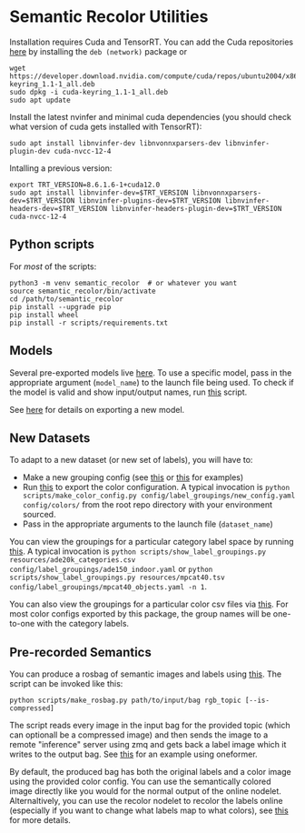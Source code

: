 # Semantic Recolor Utilities

Installation requires Cuda and TensorRT. You can add the Cuda repositories [here](https://developer.nvidia.com/cuda-downloads) by installing the `deb (network)` package or
```
wget https://developer.download.nvidia.com/compute/cuda/repos/ubuntu2004/x86_64/cuda-keyring_1.1-1_all.deb
sudo dpkg -i cuda-keyring_1.1-1_all.deb
sudo apt update
```

Install the latest nvinfer and minimal cuda dependencies (you should check what version of cuda gets installed with TensorRT):
```
sudo apt install libnvinfer-dev libnvonnxparsers-dev libnvinfer-plugin-dev cuda-nvcc-12-4
```

Intalling a previous version:
```
export TRT_VERSION=8.6.1.6-1+cuda12.0
sudo apt install libnvinfer-dev=$TRT_VERSION libnvonnxparsers-dev=$TRT_VERSION libnvinfer-plugins-dev=$TRT_VERSION libnvinfer-headers-dev=$TRT_VERSION libnvinfer-headers-plugin-dev=$TRT_VERSION cuda-nvcc-12-4
```

## Python scripts

For *most* of the scripts:

```
python3 -m venv semantic_recolor  # or whatever you want
source semantic_recolor/bin/activate
cd /path/to/semantic_recolor
pip install --upgrade pip
pip install wheel
pip install -r scripts/requirements.txt
```

## Models

Several pre-exported models live [here](https://drive.google.com/drive/folders/1GrmgFDFCssDxKe_Nyx8PPTK1pRMA0gEO?usp=sharing).
To use a specific model, pass in the appropriate argument (`model_name`) to the launch file being used.
To check if the model is valid and show input/output names, run [this](scripts/check_onnx_model.py) script.

See [here](exporting/NOTES.md) for details on exporting a new model.

## New Datasets

To adapt to a new dataset (or new set of labels), you will have to:

  - Make a new grouping config (see [this](config/label_groupings/ade150_outdoor.yaml) or [this](config/label_groupings/ade150_indoor.yaml) for examples)
  - Run [this](scripts/make_color_config.py) to export the color configuration. A typical invocation is `python scripts/make_color_config.py config/label_groupings/new_config.yaml config/colors/` from the root repo directory with your environment sourced.
  - Pass in the appropriate arguments to the launch file (`dataset_name`)

You can view the groupings for a particular category label space by running [this](scripts/show_label_groupings.py).
A typical invocation is `python scripts/show_label_groupings.py resources/ade20k_categories.csv config/label_groupings/ade150_indoor.yaml` or `python scripts/show_label_groupings.py resources/mpcat40.tsv config/label_groupings/mpcat40_objects.yaml -n 1`.

You can also view the groupings for a particular color csv files via [this](scripts/show_csv_groupings.py).
For most color configs exported by this package, the group names will be one-to-one with the category labels.

## Pre-recorded Semantics

You can produce a rosbag of semantic images and labels using [this](scripts/make_rosbag.py). The script can be invoked like this:

```
python scripts/make_rosbag.py path/to/input/bag rgb_topic [--is-compressed]
```

The script reads every image in the input bag for the provided topic (which can optionall  be a compressed image) and then sends the image to a remote "inference" server using zmq and gets back a label image which it writes to the output bag.
See [this](third_party/one_former.py) for an example using oneformer.

By default, the produced bag has both the original labels and a color image using the provided color config.
You can use the semantically colored image directly like you would for the normal output of the online nodelet.
Alternaltively, you can use the recolor nodelet to recolor the labels online (especially if you want to change what labels map to what colors), see [this](launch/recolor_pointcloud.launch) for more details.
